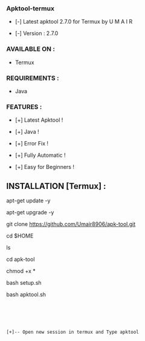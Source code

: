 


### Apktool-termux


* [-] Latest apktool 2.7.0 for Termux by U M A I R








* [-] Version : 2.7.0


### AVAILABLE ON :




* Termux




### REQUIREMENTS :




* Java








### FEATURES :


* [+] Latest Apktool !




* [+] Java  !



* [+] Error Fix !




* [+] Fully Automatic !





* [+] Easy for Beginners !




## INSTALLATION [Termux] :



apt-get update -y



apt-get upgrade -y






git clone https://github.com/Umair8906/apk-tool.git










cd $HOME




ls



cd apk-tool





chmod +x *





bash setup.sh





bash apktool.sh
```





[+]-- Open new session in termux and Type apktool


```

